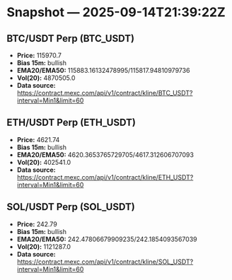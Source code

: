 # Snapshot — 2025-09-14T21:39:22Z

## BTC/USDT Perp (BTC_USDT)
- **Price:** 115970.7
- **Bias 15m:** bullish
- **EMA20/EMA50:** 115883.16132478995/115817.94810979736
- **Vol(20):** 4870505.0
- **Data source:** https://contract.mexc.com/api/v1/contract/kline/BTC_USDT?interval=Min1&limit=60

## ETH/USDT Perp (ETH_USDT)
- **Price:** 4621.74
- **Bias 15m:** bullish
- **EMA20/EMA50:** 4620.3653765729705/4617.312606707093
- **Vol(20):** 402541.0
- **Data source:** https://contract.mexc.com/api/v1/contract/kline/ETH_USDT?interval=Min1&limit=60

## SOL/USDT Perp (SOL_USDT)
- **Price:** 242.79
- **Bias 15m:** bullish
- **EMA20/EMA50:** 242.47806679909235/242.1854093567039
- **Vol(20):** 1121287.0
- **Data source:** https://contract.mexc.com/api/v1/contract/kline/SOL_USDT?interval=Min1&limit=60

